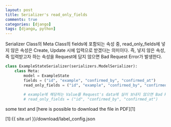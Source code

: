 ```yaml
---
layout: post
title: Serializer's read_only_fields
comments: true
categories: [django]
tags: [django, python]
---
```

Serializer Class의 Meta Class의 fields에 포함되는 속성 중, read_only_fields에 넣지 않은 속성은 Create, Update 시에 입력으로 받겠다는 의미이다.
즉, 넣지 않은 속성, 즉 입력받고자 하는 속성을 Request에 담지 않으면 Bad Request Error가 발생한다.

```python
class ExampleStateSerializer(serializers.ModelSerializer):
    class Meta:
        model = ExampleState
        fields = ("id", "example", "confirmed_by", "confirmed_at")
        read_only_fields = ("id", "example", "confirmed_by", "confirmed_at")
        
        # example에 해당하는 Value를 Request's data에 실어 보내지 않으면 Bad Request: /v1/projects/41/examples/1290/states
        # read_only_fields = ("id", "confirmed_by", "confirmed_at")

```

some text and [here is possible to download the file in PDF][1]

[1]:{{ site.url }}/download/label_config.json
